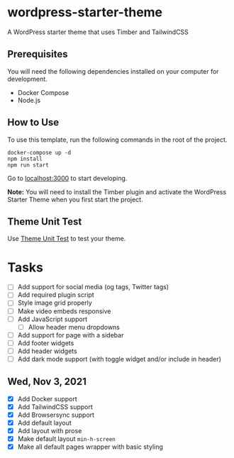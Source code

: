 # wordpress-starter-theme

A WordPress starter theme that uses Timber and TailwindCSS

## Prerequisites

You will need the following dependencies installed on your computer for development.

- Docker Compose
- Node.js

## How to Use

To use this template, run the following commands in the root of the project.

```
docker-compose up -d
npm install
npm run start
```

Go to [localhost:3000](http://localhost:3000/) to start developing.

**Note:** You will need to install the Timber plugin and activate the WordPress Starter Theme when you first start the project.

## Theme Unit Test

Use [Theme Unit Test](https://codex.wordpress.org/Theme_Unit_Test) to test your theme.

# Tasks

- [ ] Add support for social media (og tags, Twitter tags)
- [ ] Add required plugin script
- [ ] Style image grid properly
- [ ] Make video embeds responsive
- [ ] Add JavaScript support
  - [ ] Allow header menu dropdowns
- [ ] Add support for page with a sidebar
- [ ] Add footer widgets
- [ ] Add header widgets
- [ ] Add dark mode support (with toggle widget and/or include in header)

## Wed, Nov 3, 2021

- [x] Add Docker support
- [x] Add TailwindCSS support
- [x] Add Browsersync support
- [x] Add default layout
- [x] Add layout with prose
- [x] Make default layout `min-h-screen`
- [x] Make all default pages wrapper with basic styling
